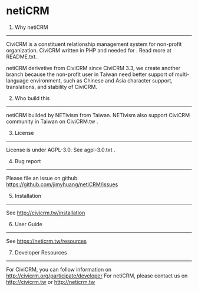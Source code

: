 netiCRM
==============

1. Why netiCRM
--------------
CiviCRM is a constituent relationship management system for non-profit organization. 
CiviCRM written in PHP and needed for  . Read more at README.txt.

netiCRM derivetive from CiviCRM since CiviCRM 3.3, we create another branch because the non-profit user in Taiwan need better support of multi-language environment, such as Chinese and Asia character support, translations, and stability of CiviCRM.


2. Who build this
--------------
netiCRM builded by NETivism from Taiwan.
NETivism also support CiviCRM community in Taiwan on CiviCRM.tw .


3. License
--------------
License is under AGPL-3.0. See agpl-3.0.txt .


4. Bug report
--------------
Please file an issue on github.
https://github.com/jimyhuang/netiCRM/issues


5. Installation
--------------
See http://civicrm.tw/installation


6. User Guide
--------------
See https://neticrm.tw/resources


7. Developer Resources
--------------
For CiviCRM, you can follow information on http://civicrm.org/participate/developer
For netiCRM, please contact us on http://civicrm.tw or http://neticrm.tw


